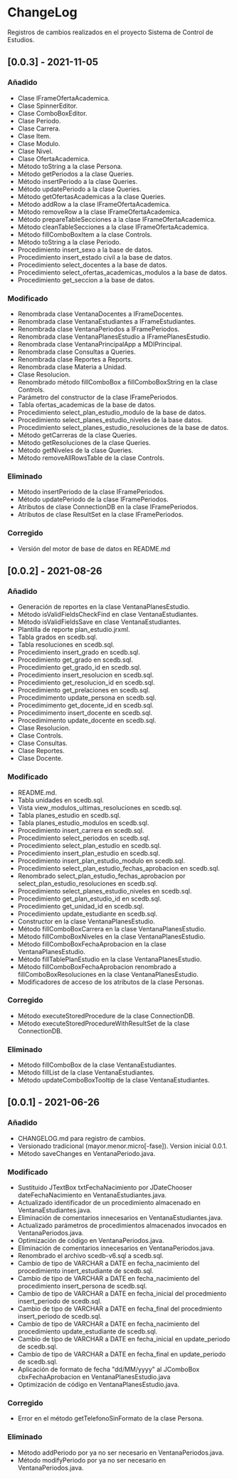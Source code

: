 # ChangeLog
Registros de cambios realizados en el proyecto Sistema de Control de Estudios.
## [0.0.3] - 2021-11-05
### Añadido
- Clase IFrameOfertaAcademica.
- Clase SpinnerEditor.
- Clase ComboBoxEditor.
- Clase Periodo.
- Clase Carrera.
- Clase Item.
- Clase Modulo.
- Clase Nivel.
- Clase OfertaAcademica.
- Método toString a la clase Persona.
- Método getPeriodos a la clase Queries.
- Método insertPeriodo a la clase Queries.
- Método updatePeriodo a la clase Queries.
- Método getOfertasAcademicas a la clase Queries.
- Método addRow a la clase IFrameOfertaAcademica.
- Método removeRow a la clase IFrameOfertaAcademica.
- Método prepareTableSecciones a la clase IFrameOfertaAcademica.
- Método cleanTableSecciones a la clase IFrameOfertaAcademica.
- Método fillComboBoxItem a la clase Controls.
- Método toString a la clase Periodo.
- Procedimiento insert_sexo a la base de datos.
- Procedimiento insert_estado civil a la base de datos.
- Procedimiento select_docentes a la base de datos.
- Procedimiento select_ofertas_academicas_modulos a la base de datos.
- Procedimiento get_seccion a la base de datos.

### Modificado
- Renombrada clase VentanaDocentes a IFrameDocentes.
- Renombrada clase VentanaEstudiantes a IFrameEstudiantes.
- Renombrada clase VentanaPeriodos a IFramePeriodos.
- Renombrada clase VentanaPlanesEstudio a IFramePlanesEstudio.
- Renombrada clase VentanaPrincipalApp a MDIPrincipal.
- Renombrada clase Consultas a Queries.
- Renombrada clase Reportes a Reports.
- Renombrada clase Materia a Unidad.
- Clase Resolucion.
- Renombrado método fillComboBox a fillComboBoxString en la clase Controls.
- Parámetro del constructor de la clase IFramePeriodos.
- Tabla ofertas_academicas de la base de datos.
- Procedimiento select_plan_estudio_modulo de la base de datos.
- Procedimiento select_planes_estudio_niveles de la base datos.
- Procedimiento select_planes_estudio_resoluciones de la base de datos.
- Método getCarreras de la clase Queries.
- Método getResoluciones de la clase Queries.
- Método getNiveles de la clase Queries.
- Método removeAllRowsTable de la clase Controls.

### Eliminado
- Método insertPeriodo de la clase IFramePeriodos.
- Método updatePeriodo de la clase IFramePeriodos.
- Atributos de clase ConnectionDB en la clase IFramePeriodos.
- Atributos de clase ResultSet en la clase IFramePeriodos.

### Corregido
- Versión del motor de base de datos en README.md

## [0.0.2] - 2021-08-26
### Añadido
- Generación de reportes en la clase VentanaPlanesEstudio.
- Método isValidFieldsCheckFind en clase VentanaEstudiantes.
- Método isValidFieldsSave en clase VentanaEstudiantes.
- Plantilla de reporte plan_estudio.jrxml.
- Tabla grados en scedb.sql.
- Tabla resoluciones en scedb.sql.
- Procedimiento insert_grado en scedb.sql.
- Procedimiento get_grado en scedb.sql.
- Procedimiento get_grado_id en scedb.sql.
- Procedimiento insert_resolucion en scedb.sql.
- Procedimiento get_resolucion_id en scedb.sql.
- Procedimiento get_prelaciones en scedb.sql.
- Procedimimento update_persona en scedb.sql.
- Procedimimento get_docente_id en scedb.sql.
- Procedimimento insert_docente en scedb.sql.
- Procedimimento update_docente en scedb.sql.
- Clase Resolucion.
- Clase Controls.
- Clase Consultas.
- Clase Reportes.
- Clase Docente.

### Modificado
- README.md.
- Tabla unidades en scedb.sql.
- Vista view_modulos_ultimas_resoluciones en scedb.sql.
- Tabla planes_estudio en scedb.sql.
- Tabla planes_estudio_modulos en scedb.sql.
- Procedimiento insert_carrera en scedb.sql.
- Procedimiento select_periodos en scedb.sql.
- Procedimiento select_plan_estudio en scedb.sql.
- Procedimiento insert_plan_estudio en scedb.sql.
- Procedimiento insert_plan_estudio_modulo en scedb.sql.
- Procedimiento select_plan_estudio_fechas_aprobacion en scedb.sql.
- Renombrado select_plan_estudio_fechas_aprobacion por select_plan_estudio_resoluciones en scedb.sql.
- Procedimiento select_planes_estudio_niveles en scedb.sql.
- Procedimiento get_plan_estudio_id en scedb.sql.
- Procedimiento get_unidad_id en scedb.sql.
- Procedimiento update_estudiante en scedb.sql.
- Constructor en la clase VentanaPlanesEstudio.
- Método fillComboBoxCarrera en la clase VentanaPlanesEstudio.
- Método fillComboBoxNiveles en la clase VentanaPlanesEstudio.
- Método fillComboBoxFechaAprobacion en la clase VentanaPlanesEstudio.
- Método fillTablePlanEstudio en la clase VentanaPlanesEstudio.
- Método fillComboBoxFechaAprobacion renombrado a fillComboBoxResoluciones en la clase VentanaPlanesEstudio.
- Modificadores de acceso de los atributos de la clase Personas.

### Corregido
- Método executeStoredProcedure de la clase ConnectionDB.
- Método executeStoredProcedureWithResultSet de la clase ConnectionDB.

### Eliminado
- Método fillComboBox de la clase VentanaEstudiantes.
- Método fillList de la clase VentanaEstudiantes.
- Método updateComboBoxTooltip de la clase VentanaEstudiantes.

## [0.0.1] - 2021-06-26
### Añadido
- CHANGELOG.md para registro de cambios.
- Versionado tradicional (mayor.menor.micro[-fase]). Version inicial 0.0.1.
- Método saveChanges en VentanaPeriodo.java.

### Modificado
- Sustituido JTextBox txtFechaNacimiento por JDateChooser dateFechaNacimiento en VentanaEstudiantes.java.
- Actualizado identificador de un procedimiento almacenado en VentanaEstudiantes.java.
- Eliminación de comentarios innecesarios en VentanaEstudiantes.java.
- Actualizado parámetros de procedimientos almacenados invocados en VentanaPeriodos.java.
- Optimización de código en VentanaPeriodos.java.
- Eliminación de comentarios innecesarios en VentanaPeriodos.java.
- Renombrado el archivo scedb-v6.sql a scedb.sql.
- Cambio de tipo de VARCHAR a DATE en fecha_nacimiento del procedimiento insert_estudiante de scedb.sql.
- Cambio de tipo de VARCHAR a DATE en fecha_nacimiento del procedimiento insert_persona de scedb.sql.
- Cambio de tipo de VARCHAR a DATE en fecha_inicial del procedmiento insert_periodo de scedb.sql.
- Cambio de tipo de VARCHAR a DATE en fecha_final del procedmiento insert_periodo de scedb.sql.
- Cambio de tipo de VARCHAR a DATE en fecha_nacimiento del procedimiento update_estudiante de scedb.sql.
- Cambio de tipo de VARCHAR a DATE en fecha_inicial en update_periodo de scedb.sql.
- Cambio de tipo de VARCHAR a DATE en fecha_final en update_periodo de scedb.sql.
- Aplicación de formato de fecha "dd/MM/yyyy" al JComboBox cbxFechaAprobacion en VentanaPlanesEstudio.java
- Optimización de código en VentanaPlanesEstudio.java.

### Corregido
- Error en el método getTelefonoSinFormato de la clase Persona.

### Eliminado
- Método addPeriodo por ya no ser necesario en VentanaPeriodos.java.
- Método modifyPeriodo por ya no ser necesario en VentanaPeriodos.java.
